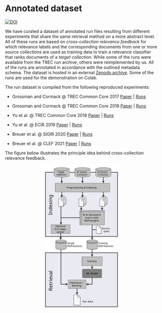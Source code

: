 # Annotated dataset

[![DOI](https://zenodo.org/badge/DOI/10.1234/zenodo.1234567.svg)]()

We have curated a dataset of annotated run files resulting from different experiments that share the same retrieval method on a more abstract level. All of these runs are based on *cross-collection relevance feedback* for which relevance labels and the corresponding documents from one or more *source collections* are used as training data to train a relevance classifier that ranks documents of a *target collection*. While some of the runs were available from the TREC run archive, others were reimplemented by us. All of the runs are annotated in accordance with the outlined metadata schema. The dataset is hosted in an external [Zenodo archive](). Some of the runs are used for the demonstration on Colab.

The run dataset is compiled from the following reproduced experiments:

- Grossman and Cormack @ TREC Common Core 2017 [Paper](https://trec.nist.gov/pubs/trec26/papers/MRG_UWaterloo-CC.pdf) | [Runs](https://trec.nist.gov/) 

- Grossman and Cormack @ TREC Common Core 2018 [Paper](https://trec.nist.gov/pubs/trec27/papers/MRG_UWaterloo-CC.pdf) | [Runs](https://trec.nist.gov/) 

- Yu et al. @ TREC Common Core 2018 [Paper](https://trec.nist.gov/pubs/trec27/papers/h2oloo-CC.pdf) | [Runs](https://github.com/castorini/Anserini/blob/master/docs/runbook-trec2018-h2oloo.md)

- Yu et al. @ ECIR 2019 [Paper](https://link.springer.com/chapter/10.1007/978-3-030-15712-8_26) | [Runs](https://github.com/castorini/anserini/blob/master/docs/runbook-ecir2019-ccrf.md)

- Breuer et al. @ SIGIR 2020 [Paper](https://dl.acm.org/doi/10.1145/3397271.3401036) | [Runs](https://zenodo.org/record/3856042) 

- Breuer et al. @ CLEF 2021 [Paper](https://link.springer.com/chapter/10.1007/978-3-030-85251-1_5) | [Runs](https://zenodo.org/record/4105885)

The figure below illustrates the principle idea behind cross-collection relevance feedback.

<p align="center">
  <img src="../assets/images/ccrf.svg"  style="width:50%;"/>
</p>
